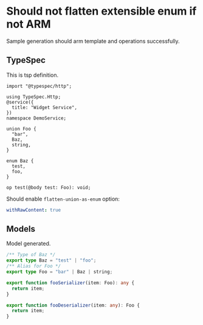 # Should not flatten extensible enum if not ARM

Sample generation should arm template and operations successfully.

## TypeSpec

This is tsp definition.

```tsp
import "@typespec/http";

using TypeSpec.Http;
@service({
  title: "Widget Service",
})
namespace DemoService;

union Foo {
  "bar",
  Baz,
  string,
}

enum Baz {
  test,
  foo,
}

op test(@body test: Foo): void;
```

Should enable `flatten-union-as-enum` option:

```yaml
withRawContent: true
```

## Models

Model generated.

```ts models
/** Type of Baz */
export type Baz = "test" | "foo";
/** Alias for Foo */
export type Foo = "bar" | Baz | string;

export function fooSerializer(item: Foo): any {
  return item;
}

export function fooDeserializer(item: any): Foo {
  return item;
}
```
